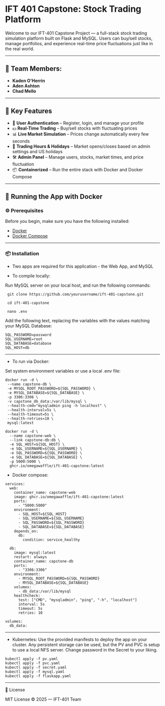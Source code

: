 # IFT 401 Capstone: Stock Trading Platform

Welcome to our IFT-401 Capstone Project — a full-stack stock trading simulation platform built on Flask and MySQL. Users can buy/sell stocks, manage portfolios, and experience real-time price fluctuations just like in the real world.

---

## 👥 Team Members:

- **Kaden O'Herrin** 
- **Aden Ashton** 
- **Chad Mello**


---

## 🧠 Key Features

- 🔐 **User Authentication** – Register, login, and manage your profile
- 💵 **Real-Time Trading** – Buy/sell stocks with fluctuating prices
- 📊 **Live Market Simulation** – Prices change automatically every few seconds
- 📆 **Trading Hours & Holidays** – Market opens/closes based on admin settings and US holidays
- 🛠️ **Admin Panel** – Manage users, stocks, market times, and price fluctuation
- 📦 **Containerized** – Run the entire stack with Docker and Docker Compose

---

## 🐳 Running the App with Docker

### ⚙️ Prerequisites

Before you begin, make sure you have the following installed:

- [Docker](https://www.docker.com/)
- [Docker Compose](https://docs.docker.com/compose/)

---

### 📦 Installation

 - Two apps are required for this application - the Web App, and MySQL

 - To compile locally:

Run MySQL server on your local host, and run the following commands:
```
 git clone https://github.com/yourusername/ift-401-capstone.git

 cd ift-401-capstone

 nano .env
```
Add the following text, replacing the variables with the values matching your MySQL Database:
```
SQL_PASSWORD=password
SQL_USERNAME=root
SQL_DATABASE=database
SQL_HOST=db
```
---
- To run via Docker:

Set system environment variables or use a local .env file:

 ```
docker run -d \
  --name capstone-db \
  -e MYSQL_ROOT_PASSWORD=${SQL_PASSWORD} \
  -e MYSQL_DATABASE=${SQL_DATABASE} \
  -p 3306:3306 \
  -v capstone_db_data:/var/lib/mysql \
  --health-cmd="mysqladmin ping -h localhost" \
  --health-interval=5s \
  --health-timeout=5s \
  --health-retries=10 \
  mysql:latest
 ```
```
docker run -d \
  --name capstone-web \
  --link capstone-db:db \
  -e SQL_HOST=${SQL_HOST} \
  -e SQL_USERNAME=${SQL_USERNAME} \
  -e SQL_PASSWORD=${SQL_PASSWORD} \
  -e SQL_DATABASE=${SQL_DATABASE} \
  -p 5000:5000 \
  ghcr.io/omegawaffle/ift-401-capstone:latest
```

- Docker compose:
```
services:
  web:
    container_name: capstone-web
    image: ghcr.io/omegawaffle/ift-401-capstone:latest
    ports:
      - "5000:5000"
    environment:
      - SQL_HOST=${SQL_HOST}
      - SQL_USERNAME=${SQL_USERNAME}
      - SQL_PASSWORD=${SQL_PASSWORD}
      - SQL_DATABASE=${SQL_DATABASE}
    depends_on:
      db:
        condition: service_healthy

  db:
    image: mysql:latest
    restart: always
    container_name: capstone-db
    ports:
      - "3306:3306"
    environment:
      - MYSQL_ROOT_PASSWORD=${SQL_PASSWORD}
      - MYSQL_DATABASE=${SQL_DATABASE}
    volumes:
      - db_data:/var/lib/mysql
    healthcheck:
      test: ["CMD", "mysqladmin", "ping", "-h", "localhost"]
      interval: 5s
      timeout: 5s
      retries: 10

volumes:
  db_data:
```
---
- Kubernetes:
Use the provided manifests to deploy the app on your cluster. Any persistent storage can be used, but the PV and PVC is setup to use a local NFS server. Change password in the Secret to your liking.
```
kubectl apply -f pv.yaml
kubectl apply -f pvc.yaml
kubectl apply -f secret.yaml
kubectl apply -f mysql.yaml
kubectl apply -f flaskapp.yaml
```




---
📄 License

MIT License © 2025 — IFT-401 Team
